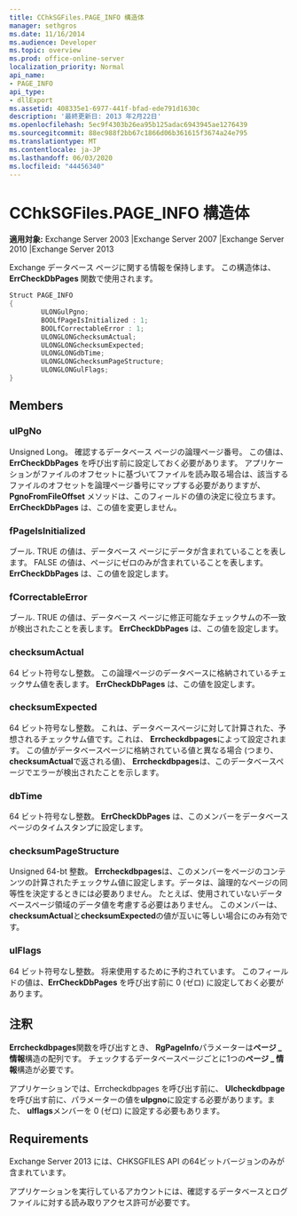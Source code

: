```yaml
---
title: CChkSGFiles.PAGE_INFO 構造体
manager: sethgros
ms.date: 11/16/2014
ms.audience: Developer
ms.topic: overview
ms.prod: office-online-server
localization_priority: Normal
api_name:
- PAGE_INFO
api_type:
- dllExport
ms.assetid: 408335e1-6977-441f-bfad-ede791d1630c
description: '最終更新日: 2013 年2月22日'
ms.openlocfilehash: 5ec9f4303b26ea95b125adac6943945ae1276439
ms.sourcegitcommit: 88ec988f2bb67c1866d06b361615f3674a24e795
ms.translationtype: MT
ms.contentlocale: ja-JP
ms.lasthandoff: 06/03/2020
ms.locfileid: "44456340"
---
```

# <a name="cchksgfilespage_info-struct"></a>CChkSGFiles.PAGE_INFO 構造体

**適用対象:** Exchange Server 2003 |Exchange Server 2007 |Exchange Server 2010 |Exchange Server 2013
  
Exchange データベース ページに関する情報を保持します。 この構造体は、**ErrCheckDbPages** 関数で使用されます。 
  
```cs
Struct PAGE_INFO  
{
        ULONGulPgno;
        BOOLfPageIsInitialized : 1;
        BOOLfCorrectableError : 1;
        ULONGLONGchecksumActual;
        ULONGLONGchecksumExpected;
        ULONGLONGdbTime;
        ULONGLONGchecksumPageStructure;
        ULONGLONGulFlags;
}

```

## <a name="members"></a>Members

### <a name="ulpgno"></a>ulPgNo
  
Unsigned Long。 確認するデータベース ページの論理ページ番号。 この値は、**ErrCheckDbPages** を呼び出す前に設定しておく必要があります。 アプリケーションがファイルのオフセットに基づいてファイルを読み取る場合は、該当するファイルのオフセットを論理ページ番号にマップする必要がありますが、**PgnoFromFileOffset** メソッドは、このフィールドの値の決定に役立ちます。 **ErrCheckDbPages** は、この値を変更しません。 
    
### <a name="fpageisinitialized"></a>fPageIsInitialized 
  
ブール. TRUE の値は、データベース ページにデータが含まれていることを表します。 FALSE の値は、ページにゼロのみが含まれていることを表します。 **ErrCheckDbPages** は、この値を設定します。 
    
### <a name="fcorrectableerror"></a>fCorrectableError
  
ブール. TRUE の値は、データベース ページに修正可能なチェックサムの不一致が検出されたことを表します。 **ErrCheckDbPages** は、この値を設定します。 
    
### <a name="checksumactual"></a>checksumActual
  
64 ビット符号なし整数。 この論理ページのデータベースに格納されているチェックサム値を表します。 **ErrCheckDbPages** は、この値を設定します。 
    
### <a name="checksumexpected"></a>checksumExpected
  
64 ビット符号なし整数。 これは、データベースページに対して計算された、予想されるチェックサム値です。これは、 **Errcheckdbpages**によって設定されます。 この値がデータベースページに格納されている値と異なる場合 (つまり、 **checksumActual**で返される値)、 **Errcheckdbpages**は、このデータベースページでエラーが検出されたことを示します。 
    
### <a name="dbtime"></a>dbTime
  
64 ビット符号なし整数。 **ErrCheckDbPages** は、このメンバーをデータベース ページのタイムスタンプに設定します。 
    
### <a name="checksumpagestructure"></a>checksumPageStructure 
  
Unsigned 64-bt 整数。 **Errcheckdbpages**は、このメンバーをページのコンテンツの計算されたチェックサム値に設定します。データは、論理的なページの同等性を決定するときには必要ありません。 たとえば、使用されていないデータベースページ領域のデータ値を考慮する必要はありません。 このメンバーは、 **checksumActual**と**checksumExpected**の値が互いに等しい場合にのみ有効です。 
    
### <a name="ulflags"></a>ulFlags
  
64 ビット符号なし整数。 将来使用するために予約されています。 このフィールドの値は、**ErrCheckDbPages** を呼び出す前に 0 (ゼロ) に設定しておく必要があります。
    
## <a name="remarks"></a>注釈

**Errcheckdbpages**関数を呼び出すとき、 **RgPageInfo**パラメーターは**ページ \_ 情報**構造の配列です。 チェックするデータベースページごとに1つの**ページ \_ 情報**構造が必要です。 
  
アプリケーションでは、Errcheckdbpages を呼び出す前に、 **Ulcheckdbpage**を呼び出す前に、パラメーターの値を**ulpgno**に設定する必要があります。また、 **ulflags**メンバーを 0 (ゼロ) に設定する必要もあります。 
  
## <a name="requirements"></a>Requirements

Exchange Server 2013 には、CHKSGFILES API の64ビットバージョンのみが含まれています。
  
アプリケーションを実行しているアカウントには、確認するデータベースとログ ファイルに対する読み取りアクセス許可が必要です。
  

